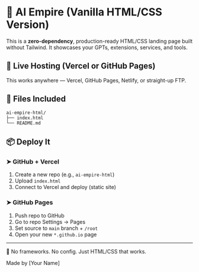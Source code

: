 # 🧠 AI Empire (Vanilla HTML/CSS Version)

This is a **zero-dependency**, production-ready HTML/CSS landing page built without Tailwind. It showcases your GPTs, extensions, services, and tools.

## 🚀 Live Hosting (Vercel or GitHub Pages)
This works anywhere — Vercel, GitHub Pages, Netlify, or straight-up FTP.

## 📁 Files Included
```
ai-empire-html/
├── index.html
└── README.md
```

## 📦 Deploy It

### ➤ GitHub + Vercel
1. Create a new repo (e.g., `ai-empire-html`)
2. Upload `index.html`
3. Connect to Vercel and deploy (static site)

### ➤ GitHub Pages
1. Push repo to GitHub
2. Go to repo Settings → Pages
3. Set source to `main` branch + `/root`
4. Open your new `*.github.io` page

---

📌 No frameworks. No config. Just HTML/CSS that works.

Made by [Your Name]